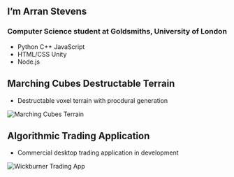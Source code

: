 ## I’m Arran Stevens
### Computer Science student at Goldsmiths, University of London
- Python C++ JavaScript
- HTML/CSS Unity
- Node.js

## Marching Cubes Destructable Terrain
- Destructable voxel terrain with procdural generation
  
![Marching Cubes Terrain](https://github.com/NoodlePlexium/NoodlePlexium/blob/main/Marching%20Cubes%20Terrain.jpg)

## Algorithmic Trading Application
- Commercial desktop trading application in development
  
![Wickburner Trading App](https://github.com/NoodlePlexium/NoodlePlexium/blob/main/Wickburner%20App.png)

